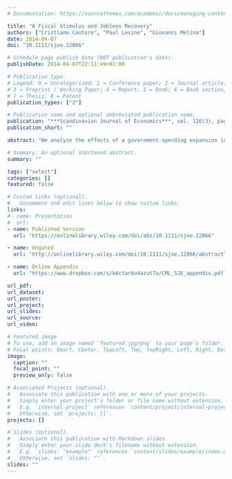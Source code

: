 ```yaml
---
# Documentation: https://sourcethemes.com/academic/docs/managing-content/

title: "A Fiscal Stimulus and Jobless Recovery"
authors: ["Cristiano Cantore", "Paul Levine", "Giovanni Melina"]
date: 2014-04-07
doi: "10.1111/sjoe.12066"

# Schedule page publish date (NOT publication's date).
publishDate: 2014-04-07T22:11:49+01:00

# Publication type.
# Legend: 0 = Uncategorized; 1 = Conference paper; 2 = Journal article;
# 3 = Preprint / Working Paper; 4 = Report; 5 = Book; 6 = Book section;
# 7 = Thesis; 8 = Patent
publication_types: ["2"]

# Publication name and optional abbreviated publication name.
publication: "***Scandinavian Journal of Economics***, vol. 116(3), pages 669-701, July"
publication_short: ""

abstract: "We analyze the effects of a government-spending expansion in a dynamic stochastic general equilibrium model with Mortensen–Pissarides labor-market frictions, deep habits in private and public consumption, investment adjustment costs, a constant elasticity of substitution (CES) production function, and adjustments in employment at both intensive and extensive margins. The combination of deep habits and CES technology is crucial. The presence of deep habits magnifies the responses of macroeconomic variables to a fiscal stimulus, while an elasticity of substitution between capital and labor in the range of available estimates allows the model to produce a scenario compatible with the observed jobless recovery."

# Summary. An optional shortened abstract.
summary: ""

tags: ["select"]
categories: []
featured: false

# Custom links (optional).
#   Uncomment and edit lines below to show custom links.
links:
#- name: Presentation
#  url:
- name: Published Version
  url: "https://onlinelibrary.wiley.com/doi/abs/10.1111/sjoe.12066"

- name: Ungated
  url: "http://onlinelibrary.wiley.com/doi/10.1111/sjoe.12066/abstract"

- name: Online Appendix
  url: "https://www.dropbox.com/s/b4ctarbu4azut7a/CML_SJE_appendix.pdf?dl=0"

url_pdf:
url_dataset:
url_poster:
url_project:
url_slides:
url_source:
url_video:

# Featured image
# To use, add an image named `featured.jpg/png` to your page's folder.
# Focal points: Smart, Center, TopLeft, Top, TopRight, Left, Right, BottomLeft, Bottom, BottomRight.
image:
  caption: ""
  focal_point: ""
  preview_only: false

# Associated Projects (optional).
#   Associate this publication with one or more of your projects.
#   Simply enter your project's folder or file name without extension.
#   E.g. `internal-project` references `content/project/internal-project/index.md`.
#   Otherwise, set `projects: []`.
projects: []

# Slides (optional).
#   Associate this publication with Markdown slides.
#   Simply enter your slide deck's filename without extension.
#   E.g. `slides: "example"` references `content/slides/example/index.md`.
#   Otherwise, set `slides: ""`.
slides: ""
---
```

